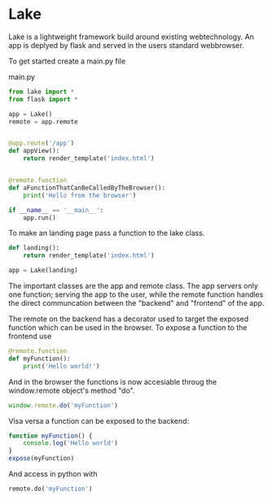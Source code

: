 # Lake

Lake is a lightweight framework build around existing webtechnology.
An app is deplyed by flask and served in the users standard webbrowser.

To get started create a main.py file

main.py
```python
from lake import *
from flask import *

app = Lake()
remote = app.remote


@app.route('/app')
def appView():
    return render_template('index.html')


@remote.function
def aFunctionThatCanBeCalledByTheBrowser():
    print('Hello from the browser')

if __name__ == '__main__':
    app.run()

```

To make an landing page pass a function to the lake class.
```python
def landing():
    return render_template('index.html')

app = Lake(landing)
```


The important classes are the app and remote class.
The app servers only one function; serving the app to the user, while the
remote function handles the direct communcation between the "backend" and "frontend" of the
app.

The remote on the backend has a decorator used to target the exposed function which can be used in the browser.
To expose a function to the frontend use
```python
@remote.function
def myFunction():
    print('Hello world!')
```

And in the browser the functions is now accesiable throug the window.remote object's method "do".
```javascript
window.remote.do('myFunction')
```

Visa versa a function can be exposed to the backend:
```javascript
function myFunction() {
    console.log('Hello world')
}
expose(myFunction)
```

And access in python with
```python
remote.do('myFunction')
```

